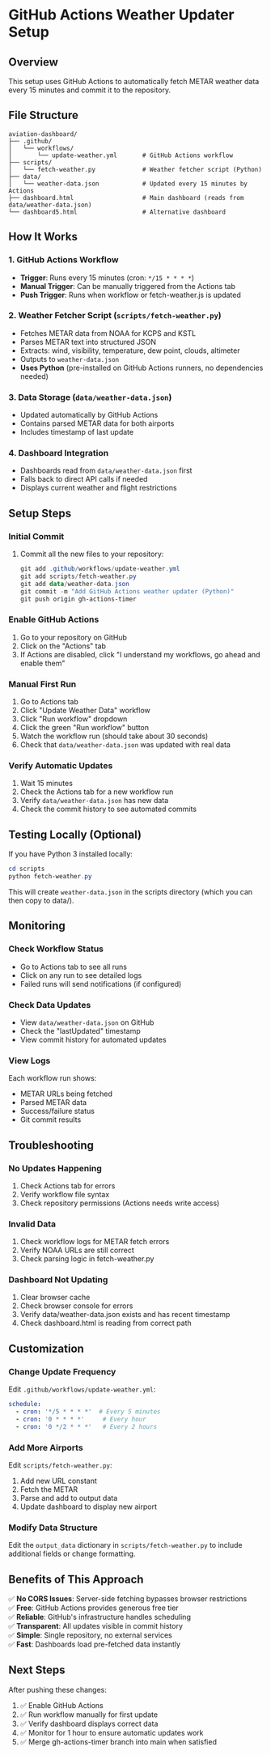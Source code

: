 # GitHub Actions Weather Updater Setup

## Overview
This setup uses GitHub Actions to automatically fetch METAR weather data every 15 minutes and commit it to the repository.

## File Structure
```
aviation-dashboard/
├── .github/
│   └── workflows/
│       └── update-weather.yml       # GitHub Actions workflow
├── scripts/
│   └── fetch-weather.py             # Weather fetcher script (Python)
├── data/
│   └── weather-data.json            # Updated every 15 minutes by Actions
├── dashboard.html                   # Main dashboard (reads from data/weather-data.json)
└── dashboard5.html                  # Alternative dashboard
```

## How It Works

### 1. GitHub Actions Workflow
- **Trigger**: Runs every 15 minutes (cron: `*/15 * * * *`)
- **Manual Trigger**: Can be manually triggered from the Actions tab
- **Push Trigger**: Runs when workflow or fetch-weather.js is updated

### 2. Weather Fetcher Script (`scripts/fetch-weather.py`)
- Fetches METAR data from NOAA for KCPS and KSTL
- Parses METAR text into structured JSON
- Extracts: wind, visibility, temperature, dew point, clouds, altimeter
- Outputs to `weather-data.json`
- **Uses Python** (pre-installed on GitHub Actions runners, no dependencies needed)

### 3. Data Storage (`data/weather-data.json`)
- Updated automatically by GitHub Actions
- Contains parsed METAR data for both airports
- Includes timestamp of last update

### 4. Dashboard Integration
- Dashboards read from `data/weather-data.json` first
- Falls back to direct API calls if needed
- Displays current weather and flight restrictions

## Setup Steps

### Initial Commit
1. Commit all the new files to your repository:
   ```powershell
   git add .github/workflows/update-weather.yml
   git add scripts/fetch-weather.py
   git add data/weather-data.json
   git commit -m "Add GitHub Actions weather updater (Python)"
   git push origin gh-actions-timer
   ```

### Enable GitHub Actions
1. Go to your repository on GitHub
2. Click on the "Actions" tab
3. If Actions are disabled, click "I understand my workflows, go ahead and enable them"

### Manual First Run
1. Go to Actions tab
2. Click "Update Weather Data" workflow
3. Click "Run workflow" dropdown
4. Click the green "Run workflow" button
5. Watch the workflow run (should take about 30 seconds)
6. Check that `data/weather-data.json` was updated with real data

### Verify Automatic Updates
1. Wait 15 minutes
2. Check the Actions tab for a new workflow run
3. Verify `data/weather-data.json` has new data
4. Check the commit history to see automated commits

## Testing Locally (Optional)

If you have Python 3 installed locally:
```powershell
cd scripts
python fetch-weather.py
```

This will create `weather-data.json` in the scripts directory (which you can then copy to data/).

## Monitoring

### Check Workflow Status
- Go to Actions tab to see all runs
- Click on any run to see detailed logs
- Failed runs will send notifications (if configured)

### Check Data Updates
- View `data/weather-data.json` on GitHub
- Check the "lastUpdated" timestamp
- View commit history for automated updates

### View Logs
Each workflow run shows:
- METAR URLs being fetched
- Parsed METAR data
- Success/failure status
- Git commit results

## Troubleshooting

### No Updates Happening
1. Check Actions tab for errors
2. Verify workflow file syntax
3. Check repository permissions (Actions needs write access)

### Invalid Data
1. Check workflow logs for METAR fetch errors
2. Verify NOAA URLs are still correct
3. Check parsing logic in fetch-weather.py

### Dashboard Not Updating
1. Clear browser cache
2. Check browser console for errors
3. Verify data/weather-data.json exists and has recent timestamp
4. Check dashboard.html is reading from correct path

## Customization

### Change Update Frequency
Edit `.github/workflows/update-weather.yml`:
```yaml
schedule:
  - cron: '*/5 * * * *'  # Every 5 minutes
  - cron: '0 * * * *'     # Every hour
  - cron: '0 */2 * * *'   # Every 2 hours
```

### Add More Airports
Edit `scripts/fetch-weather.py`:
1. Add new URL constant
2. Fetch the METAR
3. Parse and add to output data
4. Update dashboard to display new airport

### Modify Data Structure
Edit the `output_data` dictionary in `scripts/fetch-weather.py` to include additional fields or change formatting.

## Benefits of This Approach

✅ **No CORS Issues**: Server-side fetching bypasses browser restrictions  
✅ **Free**: GitHub Actions provides generous free tier  
✅ **Reliable**: GitHub's infrastructure handles scheduling  
✅ **Transparent**: All updates visible in commit history  
✅ **Simple**: Single repository, no external services  
✅ **Fast**: Dashboards load pre-fetched data instantly  

## Next Steps

After pushing these changes:
1. ✅ Enable GitHub Actions
2. ✅ Run workflow manually for first update
3. ✅ Verify dashboard displays correct data
4. ✅ Monitor for 1 hour to ensure automatic updates work
5. ✅ Merge gh-actions-timer branch into main when satisfied
